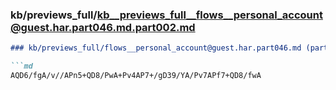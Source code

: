### kb/previews_full/kb__previews_full__flows__personal_account@guest.har.part046.md.part002.md

```md
### kb/previews_full/flows__personal_account@guest.har.part046.md (part 002)

```md
AQD6/fgA/v//APn5+QD8/PwA+Pv4AP7+/gD39/YA/Pv7APf7+QD8/fwA
```

```

```
